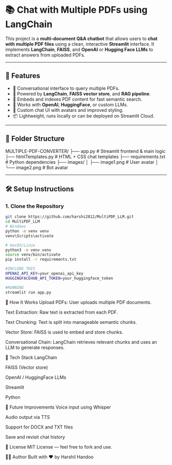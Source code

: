 # 📚 Chat with Multiple PDFs using LangChain

This project is a **multi-document Q&A chatbot** that allows users to **chat with multiple PDF files** using a clean, interactive **Streamlit** interface. It implements **LangChain**, **FAISS**, and **OpenAI** or **Hugging Face LLMs** to extract answers from uploaded PDFs.

---

## 🚀 Features

- 💬 Conversational interface to query multiple PDFs.
- 🧠 Powered by **LangChain**, **FAISS vector store**, and **RAG pipeline**.
- 📄 Embeds and indexes PDF content for fast semantic search.
- 🤖 Works with **OpenAI**, **HuggingFace**, or custom LLMs.
- 🎨 Custom chat UI with avatars and improved styling.
- 📦 Lightweight, runs locally or can be deployed on Streamlit Cloud.

---

## 📂 Folder Structure

MULTIPLE-PDF-CONVERTER/
├── app.py # Streamlit frontend & main logic
├── htmlTemplates.py # HTML + CSS chat templates
├── requirements.txt # Python dependencies
├── images/
│ ├── image1.png # User avatar
│ └── image2.png # Bot avatar

---

## 🛠️ Setup Instructions

### 1. Clone the Repository

```bash
git clone https://github.com/harshi2812/MultiPDF_LLM.git
cd MultiPDF_LLM
# Windows
python -m venv venv
venv\Scripts\activate

# macOS/Linux
python3 -m venv venv
source venv/bin/activate
pip install -r requirements.txt

#INCLUDE THIS
OPENAI_API_KEY=your_openai_api_key
HUGGINGFACEHUB_API_TOKEN=your_huggingface_token

#RUNNING
streamlit run app.py
```
🧠 How It Works
Upload PDFs: User uploads multiple PDF documents.

Text Extraction: Raw text is extracted from each PDF.

Text Chunking: Text is split into manageable semantic chunks.

Vector Store: FAISS is used to embed and store chunks.

Conversational Chain: LangChain retrieves relevant chunks and uses an LLM to generate responses.

📌 Tech Stack
LangChain

FAISS (Vector store)

OpenAI / HuggingFace LLMs

Streamlit

Python

🧩 Future Improvements
Voice input using Whisper

Audio output via TTS

Support for DOCX and TXT files

Save and revisit chat history

📄 License
MIT License — feel free to fork and use.

🙋‍♂️ Author
Built with ❤️ by Harshil Handoo

